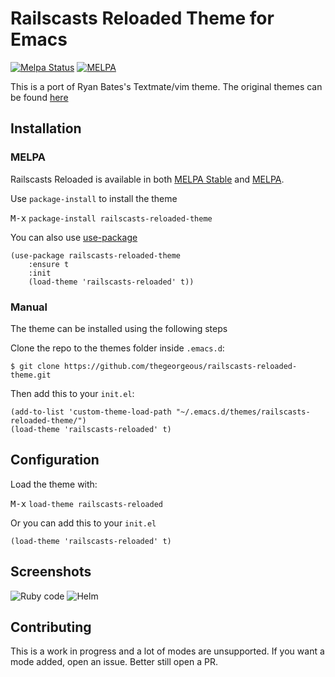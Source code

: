 # Railscasts Reloaded Theme for Emacs

[![Melpa Status](http://melpa.milkbox.net/packages/railscasts-reloaded-theme-badge.svg)](http://melpa.milkbox.net/#/railscasts-reloaded-theme)
[![MELPA](http://melpa-stable.milkbox.net/packages/railscasts-reloaded-theme-badge.svg)](http://melpa-stable.milkbox.net/#/railscasts-reloaded-theme)

This is a port of Ryan Bates's Textmate/vim theme. The original themes can be
found [here](http://railscasts.com/about)

## Installation

### MELPA
Railscasts Reloaded is available in both [MELPA Stable](http://stable.melpa.org)
and [MELPA](http://melpa.org).

Use `package-install` to install the theme

<kbd>M-x</kbd> `package-install railscasts-reloaded-theme`

You can also use [use-package](https://github.com/jwiegley/use-package)

``` emacs-lisp
(use-package railscasts-reloaded-theme
	:ensure t
	:init
	(load-theme 'railscasts-reloaded' t))
```

### Manual
The theme can be installed using the following steps

Clone the repo to the themes folder inside `.emacs.d`:

``` shell
$ git clone https://github.com/thegeorgeous/railscasts-reloaded-theme.git
```

Then add this to your `init.el`:

``` emacs-lisp
(add-to-list 'custom-theme-load-path "~/.emacs.d/themes/railscasts-reloaded-theme/")
(load-theme 'railscasts-reloaded' t)
```

## Configuration

Load the theme with:

<kbd>M-x</kbd> `load-theme railscasts-reloaded`

Or you can add this to your `init.el`

``` emacs-lisp
(load-theme 'railscasts-reloaded' t)
```

## Screenshots
![Ruby code](https://cloud.githubusercontent.com/assets/1572403/19941425/0bb6ff72-a156-11e6-969f-ae0ee02884b5.png)
![Helm](https://cloud.githubusercontent.com/assets/1572403/19941509/5f115bf4-a156-11e6-8906-06eb190b25cf.png)

## Contributing
This is a work in progress and a lot of modes are unsupported. If you want a
mode added, open an issue. Better still open a PR.
